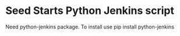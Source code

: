 # Seed Starts Python Jenkins script

Need python-jenkins package. To install use pip install python-jenkins 
